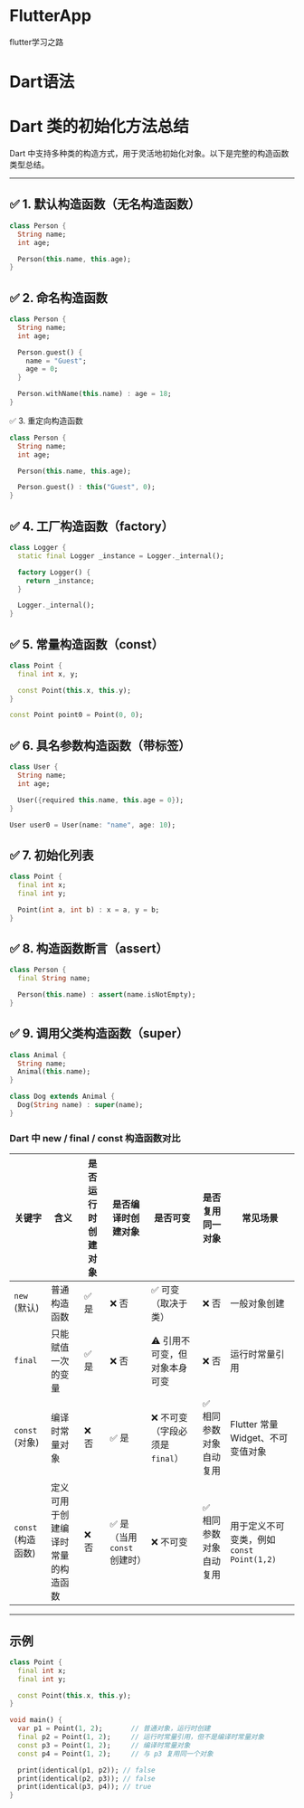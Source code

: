 # FlutterApp
flutter学习之路
# Dart语法
# Dart 类的初始化方法总结

Dart 中支持多种类的构造方式，用于灵活地初始化对象。以下是完整的构造函数类型总结。

---

## ✅ 1. 默认构造函数（无名构造函数）

```dart
class Person {
  String name;
  int age;

  Person(this.name, this.age);
}
```
## ✅ 2. 命名构造函数

``` dart
class Person {
  String name;
  int age;

  Person.guest() {
    name = "Guest";
    age = 0;
  }

  Person.withName(this.name) : age = 18;
}

```
✅ 3. 重定向构造函数

```dart
class Person {
  String name;
  int age;

  Person(this.name, this.age);

  Person.guest() : this("Guest", 0);
}
```
## ✅ 4. 工厂构造函数（factory）
```dart
class Logger {
  static final Logger _instance = Logger._internal();

  factory Logger() {
    return _instance;
  }

  Logger._internal();
}

```
## ✅ 5. 常量构造函数（const）
```dart
class Point {
  final int x, y;

  const Point(this.x, this.y);
}

const Point point0 = Point(0, 0);

```

## ✅ 6. 具名参数构造函数（带标签）

```dart
class User {
  String name;
  int age;

  User({required this.name, this.age = 0});
}

User user0 = User(name: "name", age: 10);
```

## ✅ 7. 初始化列表
```dart
class Point {
  final int x;
  final int y;

  Point(int a, int b) : x = a, y = b;
}

```

## ✅ 8. 构造函数断言（assert）
```dart
class Person {
  final String name;

  Person(this.name) : assert(name.isNotEmpty);
}

```
## ✅ 9. 调用父类构造函数（super）
```dart
class Animal {
  String name;
  Animal(this.name);
}

class Dog extends Animal {
  Dog(String name) : super(name);
}

```

### Dart 中 new / final / const 构造函数对比

| 关键字      | 含义 | 是否运行时创建对象 | 是否编译时创建对象 | 是否可变 | 是否复用同一对象 | 常见场景 |
|-------------|------|--------------------|--------------------|----------|------------------|----------|
| `new` (默认) | 普通构造函数 | ✅ 是 | ❌ 否 | ✅ 可变（取决于类） | ❌ 否 | 一般对象创建 |
| `final`     | 只能赋值一次的变量 | ✅ 是 | ❌ 否 | ⚠️ 引用不可变，但对象本身可变 | ❌ 否 | 运行时常量引用 |
| `const` (对象) | 编译时常量对象 | ❌ 否 | ✅ 是 | ❌ 不可变（字段必须是 `final`） | ✅ 相同参数对象自动复用 | Flutter 常量 Widget、不可变值对象 |
| `const` (构造函数) | 定义可用于创建编译时常量的构造函数 | ❌ 否 | ✅ 是（当用 `const` 创建时） | ❌ 不可变 | ✅ 相同参数对象自动复用 | 用于定义不可变类，例如 `const Point(1,2)` |

---

## 示例

```dart
class Point {
  final int x;
  final int y;

  const Point(this.x, this.y);
}

void main() {
  var p1 = Point(1, 2);       // 普通对象，运行时创建
  final p2 = Point(1, 2);     // 运行时常量引用，但不是编译时常量对象
  const p3 = Point(1, 2);     // 编译时常量对象
  const p4 = Point(1, 2);     // 与 p3 复用同一个对象

  print(identical(p1, p2)); // false
  print(identical(p2, p3)); // false
  print(identical(p3, p4)); // true
}
